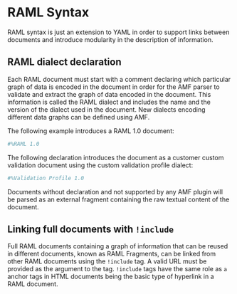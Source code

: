 # RAML Syntax

RAML syntax is just an extension to YAML in order to support links between documents and introduce modularity in the description of information.

## RAML dialect declaration

Each RAML document must start with a comment declaring which particular graph of data is encoded in the document in order for the AMF parser to validate and extract the graph of data encoded in the document.
This information is called the RAML dialect and includes the name and the version of the dialect used in the document. New dialects encoding different data graphs can be defined using AMF.

The following example introduces a RAML 1.0 document:

``` yaml
#%RAML 1.0
```

The following declaration introduces the document as a customer custom validation document using the custom validation profile dialect:

``` yaml
#%Validation Profile 1.0
```

Documents without declaration and not supported by any AMF plugin will be parsed as an external fragment containing the raw textual content of the document.

## Linking full documents with `!include`

Full RAML documents containing a graph of information that can be reused in different documents, known as RAML Fragments, can be linked from other RAML documents using the `!include` tag. A valid URL must be provided as the argument to the tag. `!include` tags have the same role as `a` anchor tags in HTML documents being the basic type of hyperlink in a RAML document.
